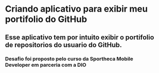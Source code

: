 # Criando aplicativo para exibir meu portifolio do GitHub

## Esse aplicativo tem por intuito exibir o portifolio de repositorios do usuario do GitHub. 

### Desafio foi proposto pelo curso da Sportheca Mobile Developer em parceria com a DIO